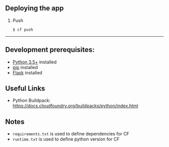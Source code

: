 ## Deploying the app
1. Push
    ```
    $ cf push
    ```
---

## Development prerequisites:

- [Python 3.5+](https://www.python.org/downloads/) installed
- [pip](https://pip.pypa.io/en/stable/installing/) installed 
- [Flask](https://github.com/pallets/flask) installed

## Useful Links
- Python Buildpack: https://docs.cloudfoundry.org/buildpacks/python/index.html

## Notes
- `requirements.txt` is used to define dependencies for CF
- `runtime.txt` is used to define python version for CF

